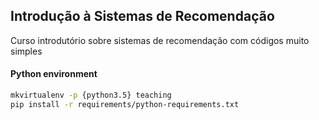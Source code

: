 ## Introdução à Sistemas de Recomendação

Curso introdutório sobre sistemas de recomendação com códigos muito simples

#### Python environment

```sh
mkvirtualenv -p {python3.5} teaching
pip install -r requirements/python-requirements.txt
```
